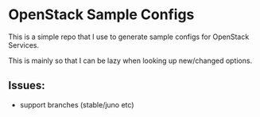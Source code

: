 # OpenStack Sample Configs

This is a simple repo that I use to generate sample configs for OpenStack Services.

This is mainly so that I can be lazy when looking up new/changed options.

## Issues:
 - support branches (stable/juno etc)
